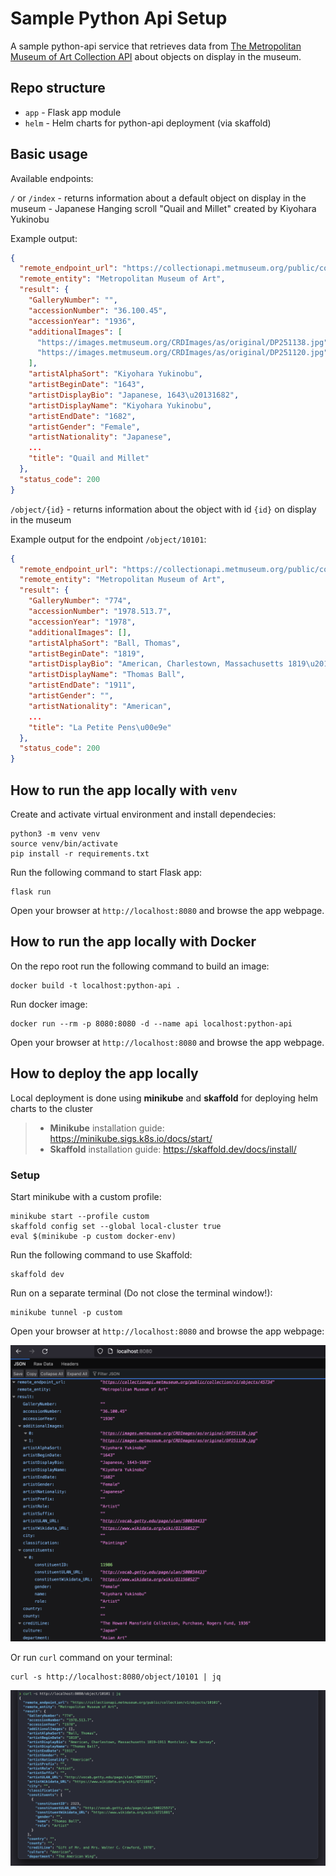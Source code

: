 # Sample Python Api Setup

A sample python-api service that retrieves data from [The Metropolitan Museum of Art Collection API](https://metmuseum.github.io/) about objects on display in the museum.

## Repo structure
- `app` - Flask app module
- `helm` - Helm charts for python-api deployment (via skaffold)

## Basic usage
Available endpoints:

`/` or `/index` - returns information about a default object on display in the museum - Japanese Hanging scroll "Quail and Millet" created by Kiyohara Yukinobu

Example output:
```json
{
  "remote_endpoint_url": "https://collectionapi.metmuseum.org/public/collection/v1/objects/45734",
  "remote_entity": "Metropolitan Museum of Art",
  "result": {
    "GalleryNumber": "",
    "accessionNumber": "36.100.45",
    "accessionYear": "1936",
    "additionalImages": [
      "https://images.metmuseum.org/CRDImages/as/original/DP251138.jpg",
      "https://images.metmuseum.org/CRDImages/as/original/DP251120.jpg"
    ],
    "artistAlphaSort": "Kiyohara Yukinobu",
    "artistBeginDate": "1643",
    "artistDisplayBio": "Japanese, 1643\u20131682",
    "artistDisplayName": "Kiyohara Yukinobu",
    "artistEndDate": "1682",
    "artistGender": "Female",
    "artistNationality": "Japanese",
    ...
    "title": "Quail and Millet"
  },
  "status_code": 200
}
```

`/object/{id}` - returns information about the object with id `{id}` on display in the museum 

Example output for the endpoint `/object/10101`:
```json
{
  "remote_endpoint_url": "https://collectionapi.metmuseum.org/public/collection/v1/objects/10101",
  "remote_entity": "Metropolitan Museum of Art",
  "result": {
    "GalleryNumber": "774",
    "accessionNumber": "1978.513.7",
    "accessionYear": "1978",
    "additionalImages": [],
    "artistAlphaSort": "Ball, Thomas",
    "artistBeginDate": "1819",
    "artistDisplayBio": "American, Charlestown, Massachusetts 1819\u20131911 Montclair, New Jersey",
    "artistDisplayName": "Thomas Ball",
    "artistEndDate": "1911",
    "artistGender": "",
    "artistNationality": "American",
    ...
    "title": "La Petite Pens\u00e9e"
  },
  "status_code": 200
}
```

## How to run the app locally with `venv`
Create and activate virtual environment and install dependecies:
```
python3 -m venv venv
source venv/bin/activate
pip install -r requirements.txt
```
Run the following command to start Flask app:
```
flask run
```
Open your browser at `http://localhost:8080` and browse the app webpage.

## How to run the app locally with Docker
On the repo root run the following command to build an image:
```
docker build -t localhost:python-api .
```
Run docker image:
```
docker run --rm -p 8080:8080 -d --name api localhost:python-api
```
Open your browser at `http://localhost:8080` and browse the app webpage.

## How to deploy the app locally
Local deployment is done using **minikube** and **skaffold** for deploying helm charts to the cluster

> - **Minikube** installation guide: https://minikube.sigs.k8s.io/docs/start/
> - **Skaffold** installation guide: https://skaffold.dev/docs/install/

### Setup
Start minikube with a custom profile:
```
minikube start --profile custom
skaffold config set --global local-cluster true
eval $(minikube -p custom docker-env)
```
Run the following command to use Skaffold:
```
skaffold dev
```
Run on a separate terminal (Do not close the terminal window!):
```
minikube tunnel -p custom
```
Open your browser at `http://localhost:8080` and browse the app webpage:

![alt text](docs/browser.png)

Or run `curl` command on your terminal:

```
curl -s http://localhost:8080/object/10101 | jq
```
![alt text](docs/terminal.png)
